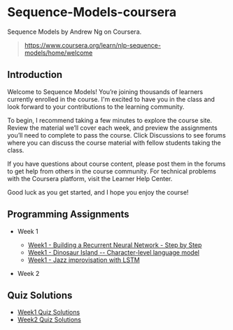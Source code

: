 # Sequence-Models-coursera

Sequence Models by Andrew Ng on Coursera.  
> https://www.coursera.org/learn/nlp-sequence-models/home/welcome

## Introduction

Welcome to Sequence Models! You’re joining thousands of learners currently enrolled in the course. I'm excited to have you in the class and look forward to your contributions to the learning community.

To begin, I recommend taking a few minutes to explore the course site. Review the material we’ll cover each week, and preview the assignments you’ll need to complete to pass the course. Click Discussions to see forums where you can discuss the course material with fellow students taking the class.

If you have questions about course content, please post them in the forums to get help from others in the course community. For technical problems with the Coursera platform, visit the Learner Help Center.

Good luck as you get started, and I hope you enjoy the course!

## Programming Assignments
- Week 1
	- [Week1 - Building a Recurrent Neural Network - Step by Step](https://github.com/newhiwoong/Sequence-Models-coursera/blob/master/Week%201/Building%20a%20Recurrent%20Neural%20Network%20-%20Step%20by%20Step/Building%2Ba%2BRecurrent%2BNeural%2BNetwork%2B-%2BStep%2Bby%2BStep%2B-%2Bv3.ipynb)
	- [Week1 - Dinosaur Island -- Character-level language model](https://github.com/newhiwoong/Sequence-Models-coursera/blob/master/Week%201/Dinosaur%20Island%20--%20Character-level%20language%20model/Dinosaurus%2BIsland%2B--%2BCharacter%2Blevel%2Blanguage%2Bmodel%2Bfinal%2B-%2Bv3.ipynb)
	- [Week1 - Jazz improvisation with LSTM](https://github.com/newhiwoong/Sequence-Models-coursera/blob/master/Week%201/Jazz%20improvisation%20with%20LSTM/Improvise%2Ba%2BJazz%2BSolo%2Bwith%2Ban%2BLSTM%2BNetwork%2B-%2Bv3.ipynb)

- Week 2


## Quiz Solutions

- [Week1 Quiz Solutions]()
- [Week2 Quiz Solutions]()
